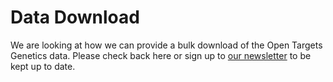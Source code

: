 # Data Download

We are looking at how we can provide a bulk download of the Open Targets Genetics data. Please check back here or sign up to [our newsletter](http://eepurl.com/dHnchn) to be kept up to date.

